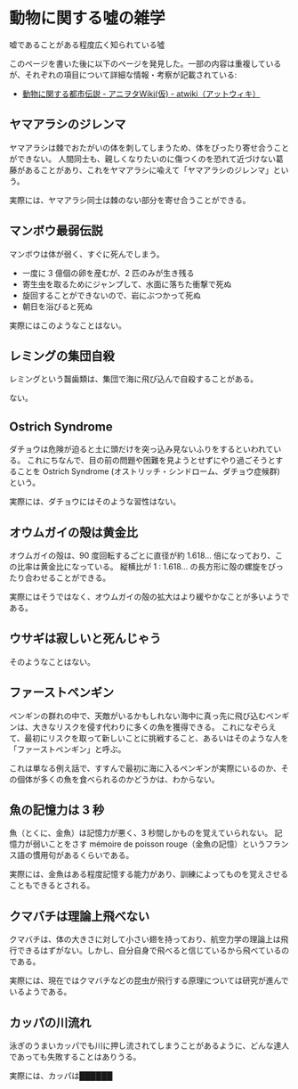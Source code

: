 # 動物に関する噓の雑学

嘘であることがある程度広く知られている噓

このページを書いた後に以下のページを発見した。一部の内容は重複しているが、それぞれの項目について詳細な情報・考察が記載されている:
- [動物に関する都市伝説 - アニヲタWiki(仮) - atwiki（アットウィキ）](https://w.atwiki.jp/aniwotawiki/pages/44096.html)


## ヤマアラシのジレンマ

ヤマアラシは棘でおたがいの体を刺してしまうため、体をぴったり寄せ合うことができない。
人間同士も、親しくなりたいのに傷つくのを恐れて近づけない葛藤があることがあり、これをヤマアラシに喩えて「ヤマアラシのジレンマ」という。

実際には、ヤマアラシ同士は棘のない部分を寄せ合うことができる。


## マンボウ最弱伝説

マンボウは体が弱く、すぐに死んでしまう。
- 一度に 3 億個の卵を産むが、2 匹のみが生き残る
- 寄生虫を取るためにジャンプして、水面に落ちた衝撃で死ぬ
- 旋回することができないので、岩にぶつかって死ぬ
- 朝日を浴びると死ぬ

実際にはこのようなことはない。


## レミングの集団自殺

レミングという齧歯類は、集団で海に飛び込んで自殺することがある。

ない。


## Ostrich Syndrome

ダチョウは危険が迫ると土に頭だけを突っ込み見ないふりをするといわれている。
これにちなんで、目の前の問題や困難を見ようとせずにやり過ごそうとすることを Ostrich Syndrome (オストリッチ・シンドローム、ダチョウ症候群) という。

実際には、ダチョウにはそのような習性はない。


## オウムガイの殻は黄金比

オウムガイの殻は、90 度回転するごとに直径が約 1.618... 倍になっており、この比率は黄金比になっている。
縦横比が 1 : 1.618... の長方形に殻の螺旋をぴったり合わせることができる。

実際にはそうではなく、オウムガイの殻の拡大はより緩やかなことが多いようである。


## ウサギは寂しいと死んじゃう

そのようなことはない。


## ファーストペンギン

ペンギンの群れの中で、天敵がいるかもしれない海中に真っ先に飛び込むペンギンは、大きなリスクを侵す代わりに多くの魚を獲得できる。
これになぞらえて、最初にリスクを取って新しいことに挑戦すること、あるいはそのような人を「ファーストペンギン」と呼ぶ。

これは単なる例え話で、すすんで最初に海に入るペンギンが実際にいるのか、その個体が多くの魚を食べられるのかどうかは、わからない。


## 魚の記憶力は 3 秒

魚（とくに、金魚）は記憶力が悪く、3 秒間しかものを覚えていられない。
記憶力が弱いことをさす mémoire de poisson rouge（金魚の記憶）というフランス語の慣用句があるくらいである。

実際には、金魚はある程度記憶する能力があり、訓練によってものを覚えさせることもできるとされる。


## クマバチは理論上飛べない

クマバチは、体の大きさに対して小さい翅を持っており、航空力学の理論上は飛行できるはずがない。しかし、自分自身で飛べると信じているから飛べているのである。

実際には、現在ではクマバチなどの昆虫が飛行する原理については研究が進んでいるようである。


## カッパの川流れ

泳ぎのうまいカッパでも川に押し流されてしまうことがあるように、どんな達人であっても失敗することはありうる。

実際には、カッパは██████
